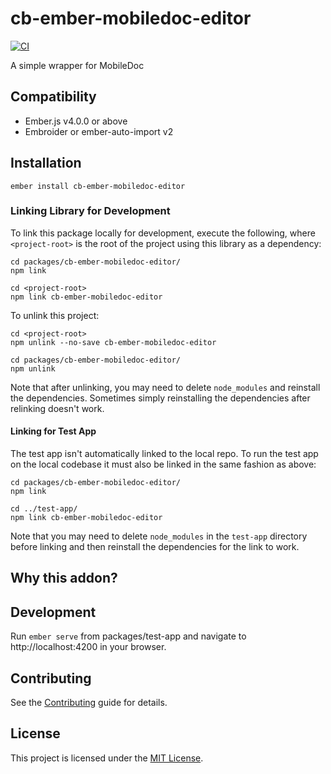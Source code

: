 cb-ember-mobiledoc-editor
==============================================================================

[![CI](https://github.com/crunchybananas/cb-ember-mobiledoc-editor/actions/workflows/ci.yml/badge.svg)](https://github.com/crunchybananas/cb-ember-mobiledoc-editor/actions/workflows/ci.yml)

A simple wrapper for MobileDoc

Compatibility
------------------------------------------------------------------------------

* Ember.js v4.0.0 or above
* Embroider or ember-auto-import v2


Installation
------------------------------------------------------------------------------

```
ember install cb-ember-mobiledoc-editor
```

### Linking Library for Development

To link this package locally for development, execute the following, where
`<project-root>` is the root of the project using this library as a dependency:

```
cd packages/cb-ember-mobiledoc-editor/
npm link

cd <project-root>
npm link cb-ember-mobiledoc-editor
```

To unlink this project:

```
cd <project-root>
npm unlink --no-save cb-ember-mobiledoc-editor

cd packages/cb-ember-mobiledoc-editor/
npm unlink

```

Note that after unlinking, you may need to delete `node_modules` and reinstall
the dependencies. Sometimes simply reinstalling the dependencies after relinking
doesn't work.

#### Linking for Test App

The test app isn't automatically linked to the local repo. To run the test app
on the local codebase it must also be linked in the same fashion as above:

```
cd packages/cb-ember-mobiledoc-editor/
npm link

cd ../test-app/
npm link cb-ember-mobiledoc-editor
```

Note that you may need to delete `node_modules` in the `test-app` directory
before linking and then reinstall the dependencies for the link to work.


Why this addon?
------------------------------------------------------------------------------

Development
------------------------------------------------------------------------------

Run `ember serve` from packages/test-app and navigate to http://localhost:4200
in your browser.


Contributing
------------------------------------------------------------------------------

See the [Contributing](CONTRIBUTING.md) guide for details.


License
------------------------------------------------------------------------------

This project is licensed under the [MIT License](LICENSE.md).
